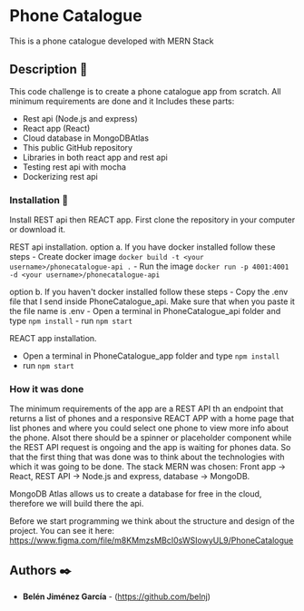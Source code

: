 # Phone Catalogue

This is a phone catalogue developed with MERN Stack

## Description 🚀
This code challenge is to create a phone catalogue app from scratch. All minimum requirements are done and it Includes these parts:

-	Rest api (Node.js and express) 
-	React app (React)
- Cloud database in MongoDBAtlas
-	This public GitHub repository
-	Libraries in both react app and rest api
-	Testing rest api with mocha
-	Dockerizing rest api

### Installation 🔧
Install REST api then REACT app.
First clone the repository in your computer or download it.

REST api installation. 
  option a. If you have docker installed follow these steps
    - Create docker image `docker build -t <your username>/phonecatalogue-api .`
    - Run the image `docker run -p 4001:4001 -d <your username>/phonecatalogue-api`

  option b. If you haven't docker installed follow these steps
    - Copy the .env file that I send inside PhoneCatalogue_api. Make sure that when you paste it the file name is .env
    - Open a terminal in PhoneCatalogue_api folder and type `npm install`
    - run `npm start`

REACT app installation.
  - Open a terminal in PhoneCatalogue_app folder and type `npm install`
  - run `npm start`

### How it was done
The minimum requirements of the app are a REST API th an endpoint that returns a list of phones and a responsive REACT APP with a home page that list phones and where you could select one phone to view more info about the phone. Alsot there should be a spinner or placeholder component while the REST API request is ongoing and the app is waiting for phones data.
So that the first thing that was done was to think about the technologies with which it was going to be done. The stack MERN was chosen: Front app -> React, REST API -> Node.js and express, database -> MongoDB.

MongoDB Atlas allows us to create a database for free in the cloud, therefore we will build there the api. 

Before we start programming we think about the structure and design of the project. You can see it here: https://www.figma.com/file/m8KMmzsMBcI0sWSIowyUL9/PhoneCatalogue


## Authors ✒️
* **Belén Jiménez García** - (https://github.com/belnj)
